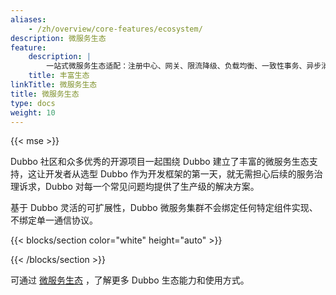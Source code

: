 ```yaml
---
aliases:
    - /zh/overview/core-features/ecosystem/
description: 微服务生态
feature:
    description: |
        一站式微服务生态适配：注册中心、网关、限流降级、负载均衡、一致性事务、异步消息、Tracing 等。
    title: 丰富生态
linkTitle: 微服务生态
title: 微服务生态
type: docs
weight: 10
---
```



{{< mse >}}

Dubbo 社区和众多优秀的开源项目一起围绕 Dubbo 建立了丰富的微服务生态支持，这让开发者从选型 Dubbo 作为开发框架的第一天，就无需担心后续的服务治理诉求，Dubbo 对每一个常见问题均提供了生产级的解决方案。

基于 Dubbo 灵活的可扩展性，Dubbo 微服务集群不会绑定任何特定组件实现、不绑定单一通信协议。


{{< blocks/section color="white" height="auto" >}}
<div class="msemap-section">
 <div class="msemap-container">
    <div id="mse-arc-container"></div>
  </div>
</div>
{{< /blocks/section >}}

<!-- ![ecosystem](/imgs/v3/feature/ecosystem/ecosystem.png) -->

可通过 [微服务生态](../../what/ecosystem) ，了解更多 Dubbo 生态能力和使用方式。
